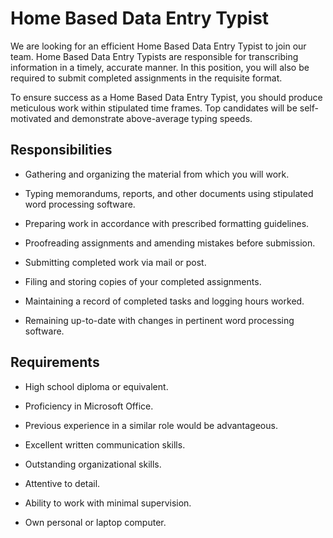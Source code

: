 # Home Based Data Entry Typist

We are looking for an efficient Home Based Data Entry Typist to join our team. Home Based Data Entry Typists are responsible for transcribing information in a timely, accurate manner. In this position, you will also be required to submit completed assignments in the requisite format.

To ensure success as a Home Based Data Entry Typist, you should produce meticulous work within stipulated time frames. Top candidates will be self-motivated and demonstrate above-average typing speeds.

## Responsibilities

* Gathering and organizing the material from which you will work.

* Typing memorandums, reports, and other documents using stipulated word processing software.

* Preparing work in accordance with prescribed formatting guidelines.

* Proofreading assignments and amending mistakes before submission.

* Submitting completed work via mail or post.

* Filing and storing copies of your completed assignments.

* Maintaining a record of completed tasks and logging hours worked.

* Remaining up-to-date with changes in pertinent word processing software.

## Requirements

* High school diploma or equivalent.

* Proficiency in Microsoft Office.

* Previous experience in a similar role would be advantageous.

* Excellent written communication skills.

* Outstanding organizational skills.

* Attentive to detail.

* Ability to work with minimal supervision.

* Own personal or laptop computer.

